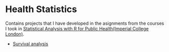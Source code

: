 # Health Statistics

Contains projects that I have developed in the asignments from the courses I took in [Statistical Analysis with R for Public Health(Imperial College London)](https://www.coursera.org/specializations/statistical-analysis-r-public-health?).

- [Survival analysis](https://aranmariaines.github.io/health_statistics/survival_analysis.html)
